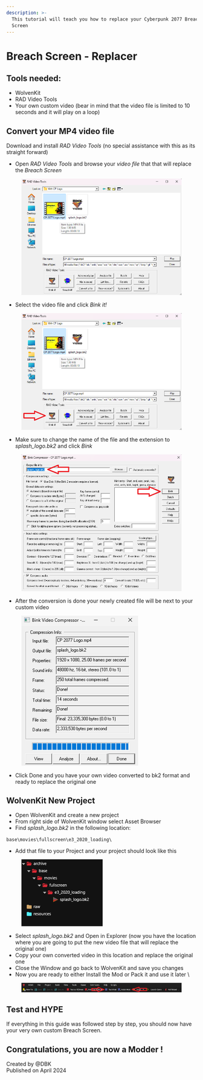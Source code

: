 ```yaml
---
description: >-
  This tutorial will teach you how to replace your Cyberpunk 2077 Breaching
  Screen
---
```


# Breach Screen - Replacer

## Tools needed:

* WolvenKit
* RAD Video Tools
* Your own custom video (bear in  mind that the video file is limited to 10 seconds and it will play on a loop)

## Convert your MP4 video file

Download and install _RAD Video Tools_ (no special assistance with this as its straight forward)

* Open _RAD Video Tools_ and browse your _video file_ that that will replace the _Breach Screen_

<figure><img src="../../../.gitbook/assets/image (297).png" alt=""><figcaption></figcaption></figure>

* Select the video file and click _Bink it!_

<figure><img src="../../../.gitbook/assets/Screenshot 2024-04-02 190658.png" alt=""><figcaption></figcaption></figure>

* Make sure to change the name of the file and the extension to _splash\_logo.bk2_ and click _Bink_

<figure><img src="../../../.gitbook/assets/Screenshot 2024-04-02 190955.png" alt=""><figcaption></figcaption></figure>

* After the conversion is done your newly created file will be next to your custom video

<figure><img src="../../../.gitbook/assets/Screenshot 2024-04-02 191443.png" alt=""><figcaption></figcaption></figure>

* Click Done and you have your own video converted to bk2 format and ready to replace the original one

## WolvenKit New Project

* &#x20;Open WolvenKit and create a new project
* From right side of WolvenKit window select Asset Browser
* Find _splash\_logo.bk2_ in the following location:

```
base\movies\fullscreen\e3_2020_loading\
```

* Add that file to your Project and your project should look like this

<figure><img src="../../../.gitbook/assets/image (295).png" alt=""><figcaption></figcaption></figure>

* Select _splash\_logo.bk2_ and Open in Explorer (now you have the location where you are going to put the new video file that will replace the original one)
* Copy your own converted video in this location and replace the original one
* Close the Window and go back to WolvenKit and save you changes
* Now you are ready to either Install the Mod or Pack it and use it later \


<figure><img src="../../../.gitbook/assets/Screenshot 2024-04-02 192526 (1).png" alt=""><figcaption></figcaption></figure>

## Test and HYPE

If everything in this guide was followed step by step, you should now have your very own custom Breach Screen.



## Congratulations, you are now a Modder !



Created by @DBK\
Published on April 2024
